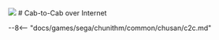 <img class="header-logo" src="/img/sega/chunithm/sun/logo.png">
# Cab-to-Cab over Internet

--8<-- "docs/games/sega/chunithm/common/chusan/c2c.md"

